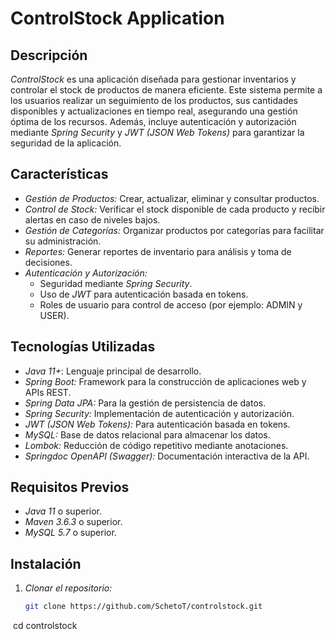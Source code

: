 # ControlStock Application

## Descripción

*ControlStock* es una aplicación diseñada para gestionar inventarios y controlar el stock de productos de manera eficiente. Este sistema permite a los usuarios realizar un seguimiento de los productos, sus cantidades disponibles y actualizaciones en tiempo real, asegurando una gestión óptima de los recursos. Además, incluye autenticación y autorización mediante *Spring Security* y *JWT (JSON Web Tokens)* para garantizar la seguridad de la aplicación.

## Características

- *Gestión de Productos:* Crear, actualizar, eliminar y consultar productos.
- *Control de Stock:* Verificar el stock disponible de cada producto y recibir alertas en caso de niveles bajos.
- *Gestión de Categorías:* Organizar productos por categorías para facilitar su administración.
- *Reportes:* Generar reportes de inventario para análisis y toma de decisiones.
- *Autenticación y Autorización:*  
  - Seguridad mediante *Spring Security*.
  - Uso de *JWT* para autenticación basada en tokens.
  - Roles de usuario para control de acceso (por ejemplo: ADMIN y USER).

## Tecnologías Utilizadas

- *Java 11+*: Lenguaje principal de desarrollo.
- *Spring Boot:* Framework para la construcción de aplicaciones web y APIs REST.
- *Spring Data JPA:* Para la gestión de persistencia de datos.
- *Spring Security:* Implementación de autenticación y autorización.
- *JWT (JSON Web Tokens):* Para autenticación basada en tokens.
- *MySQL:* Base de datos relacional para almacenar los datos.
- *Lombok:* Reducción de código repetitivo mediante anotaciones.
- *Springdoc OpenAPI (Swagger):* Documentación interactiva de la API.

## Requisitos Previos

- *Java 11* o superior.
- *Maven 3.6.3* o superior.
- *MySQL 5.7* o superior.

## Instalación

1. *Clonar el repositorio:*
   ```bash
   git clone https://github.com/SchetoT/controlstock.git
   cd controlstock
